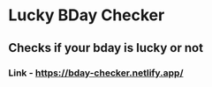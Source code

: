 # Lucky BDay Checker
## Checks if your bday is lucky or not

### Link - https://bday-checker.netlify.app/
